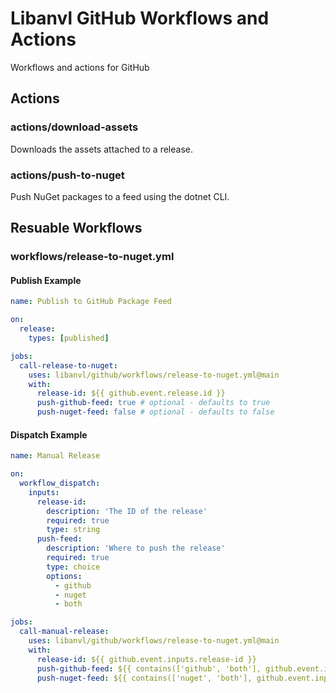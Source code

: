 # Libanvl GitHub Workflows and Actions

Workflows and actions for GitHub

## Actions

### actions/download-assets

Downloads the assets attached to a release.

### actions/push-to-nuget

Push NuGet packages to a feed using the dotnet CLI.

## Resuable Workflows

### workflows/release-to-nuget.yml

#### Publish Example

```yaml
name: Publish to GitHub Package Feed

on:
  release:
    types: [published]

jobs:
  call-release-to-nuget:
    uses: libanvl/github/workflows/release-to-nuget.yml@main
    with:
      release-id: ${{ github.event.release.id }}
      push-github-feed: true # optional - defaults to true
      push-nuget-feed: false # optional - defaults to false
```

#### Dispatch Example

```yaml
name: Manual Release

on:
  workflow_dispatch:
    inputs:
      release-id:
        description: 'The ID of the release'
        required: true
        type: string
      push-feed:
        description: 'Where to push the release'
        required: true
        type: choice
        options:
          - github
          - nuget
          - both

jobs:
  call-manual-release:
    uses: libanvl/github/workflows/release-to-nuget.yml@main
    with:
      release-id: ${{ github.event.inputs.release-id }}
      push-github-feed: ${{ contains(['github', 'both'], github.event.inputs.push-feed) }}
      push-nuget-feed: ${{ contains(['nuget', 'both'], github.event.inputs.push-feed) }}
```
